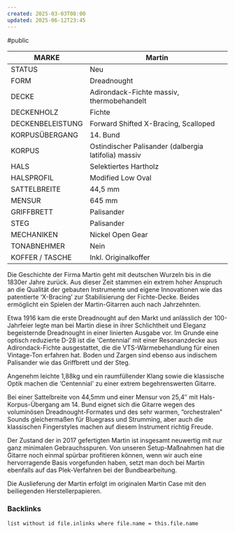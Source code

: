 ```yaml
---
created: 2025-03-03T08:00
updated: 2025-06-12T23:45
---
```

#public

| MARKE            | Martin                                               |
| ---------------- | ---------------------------------------------------- |
| STATUS           | Neu                                                  |
| FORM             | Dreadnought                                          |
| DECKE            | Adirondack-Fichte massiv, thermobehandelt            |
| DECKENHOLZ       | Fichte                                               |
| DECKENBELEISTUNG | Forward Shifted X-Bracing, Scalloped                 |
| KORPUSÜBERGANG   | 14. Bund                                             |
| KORPUS           | Ostindischer Palisander (dalbergia latifolia) massiv |
| HALS             | Selektiertes Hartholz                                |
| HALSPROFIL       | Modified Low Oval                                    |
| SATTELBREITE     | 44,5 mm                                              |
| MENSUR           | 645 mm                                               |
| GRIFFBRETT       | Palisander                                           |
| STEG             | Palisander                                           |
| MECHANIKEN       | Nickel Open Gear                                     |
| TONABNEHMER      | Nein                                                 |
| KOFFER / TASCHE  | Inkl. Originalkoffer                                 |

Die Geschichte der Firma Martin geht mit deutschen Wurzeln bis in die 1830er Jahre zurück. Aus dieser Zeit stammen ein extrem hoher Anspruch an die Qualität der gebauten Instrumente und eigene Innovationen wie das patentierte ‘X-Bracing’ zur Stabilisierung der Fichte-Decke. Beides ermöglicht ein Spielen der Martin-Gitarren auch nach Jahrzehnten.

Etwa 1916 kam die erste Dreadnought auf den Markt und anlässlich der 100-Jahrfeier legte man bei Martin diese in ihrer Schlichtheit und Eleganz begeisternde Dreadnought in einer linierten Ausgabe vor. Im Grunde eine optisch reduzierte D-28 ist die ‘Centennial’ mit einer Resonanzdecke aus Adirondack-Fichte ausgestattet, die die VTS-Wärmebehandlung für einen Vintage-Ton erfahren hat. Boden und Zargen sind ebenso aus indischem Palisander wie das Griffbrett und der Steg.

Angenehm leichte 1,88kg und ein raumfüllender Klang sowie die klassische Optik machen die ‘Centennial’ zu einer extrem begehrenswerten Gitarre.

Bei einer Sattelbreite von 44,5mm und einer Mensur von 25,4″ mit Hals-Korpus-Übergang am 14. Bund eignet sich die Gitarre wegen des voluminösen Dreadnought-Formates und des sehr warmen, “orchestralen” Sounds gleichermaßen für Bluegrass und Strumming, aber auch die klassischen Fingerstyles machen auf diesem Instrument richtig Freude.

Der Zustand der in 2017 gefertigten Martin ist insgesamt neuwertig mit nur ganz minimalen Gebrauchsspuren. Von unseren Setup-Maßnahmen hat die Gitarre noch einmal spürbar profitieren können, wenn wir auch eine hervorragende Basis vorgefunden haben, setzt man doch bei Martin ebenfalls auf das Plek-Verfahren bei der Bundbearbeitung.

Die Auslieferung der Martin erfolgt im originalen Martin Case mit den beiliegenden Herstellerpapieren.

### Backlinks
```dataview 
list without id file.inlinks where file.name = this.file.name 
```

